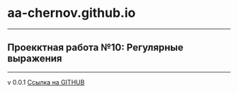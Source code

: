 # aa-chernov.github.io
______________________

## Проекктная работа №10: Регулярные выражения
______________________________________________

v 0.0.1 [Ссылка на GITHUB](https://github.com/aa-chernov/aa-chernov.github.io)

